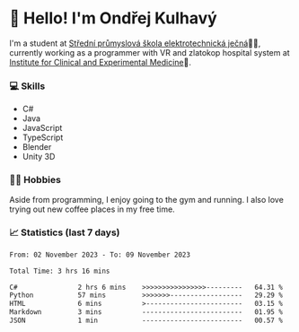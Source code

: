 # 👋 Hello! I'm Ondřej Kulhavý

I'm a student at [Střední průmyslová škola elektrotechnická ječná](https://www.spsejecna.cz/)👨‍🎓, currently working as a programmer with VR and zlatokop hospital system at [Institute for Clinical and Experimental Medicine](https://www.ikem.cz/en/)🏥.

### 💻 Skills
- C#
- Java
- JavaScript
- TypeScript
- Blender
- Unity 3D

### 🏋️‍♂️ Hobbies

Aside from programming, I enjoy going to the gym and running. I also love trying out new coffee places in my free time.

### 📈 Statistics (last 7 days)
<!--START_SECTION:waka-->

```txt
From: 02 November 2023 - To: 09 November 2023

Total Time: 3 hrs 16 mins

C#               2 hrs 6 mins    >>>>>>>>>>>>>>>>---------   64.31 %
Python           57 mins         >>>>>>>------------------   29.29 %
HTML             6 mins          >------------------------   03.15 %
Markdown         3 mins          -------------------------   01.95 %
JSON             1 min           -------------------------   00.57 %
```

<!--END_SECTION:waka-->



